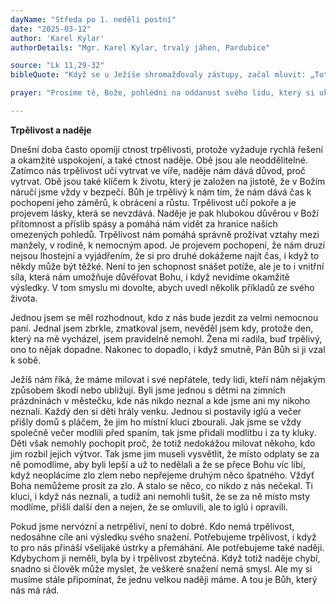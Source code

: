 ```yaml
---
dayName: "Středa po 1. neděli postní"
date: "2025-03-12"
author: 'Karel Kylar'
authorDetails: "Mgr. Karel Kylar, trvalý jáhen, Pardubice"

source: "Lk 11,29-32"
bibleQuote: "Když se u Ježíše shromažďovaly zástupy, začal mluvit: „Toto pokolení je pokolení zlé. Hledá znamení, ale jiné znamení mu dáno nebude než znamení Jonášovo. Jako Jonáš byl znamením pro Ninivany, tak bude i Syn člověka znamením pro toto pokolení. Královna jihu povstane na soudu proti mužům tohoto pokolení a odsoudí je, protože přišla až z daleké země, aby slyšela Šalomounovu moudrost, a zde je přece (někdo) víc než Šalomoun. Ninivští mužové povstanou na soudu proti tomuto pokolení a odsoudí ho, protože se na základě Jonášova kázání obrátili, a zde je přece (někdo) víc než Jonáš.“"

prayer: "Prosíme tě, Bože, pohlédni na oddanost svého lidu, který si ukládá odříkání, aby cvičil v kázni své tělo a konáním dobrých skutků načerpal sílu pro duši. Skrze tvého Syna…"

---
```


**Trpělivost a naděje** 

Dnešní doba často opomíjí ctnost trpělivosti, protože vyžaduje rychlá řešení a okamžité uspokojení, a také ctnost naděje. Obě jsou ale neoddělitelné. Zatímco nás trpělivost učí vytrvat ve víře, naděje nám dává důvod, proč vytrvat. Obě jsou také klíčem k životu, který je založen na jistotě, že v Božím náručí jsme vždy v bezpečí. Bůh je trpělivý k nám tím, že nám dává čas k pochopení jeho záměrů, k obrácení a růstu. Trpělivost učí pokoře a je projevem lásky, která se nevzdává. Naděje je pak hlubokou důvěrou v Boží přítomnost a příslib spásy a pomáhá nám vidět za hranice našich omezených pohledů. Trpělivost nám pomáhá správně prožívat vztahy mezi manžely, v rodině, k nemocným apod. Je projevem pochopení, že nám druzí nejsou lhostejní a vyjádřením, že si pro druhé dokážeme najít čas, i když to někdy může být těžké. Není to jen schopnost snášet potíže, ale je to i vnitřní síla, která nám umožňuje důvěřovat Bohu, i když nevidíme okamžitě výsledky. V tom smyslu mi dovolte, abych uvedl několik příkladů ze svého života. 

Jednou jsem se měl rozhodnout, kdo z nás bude jezdit za velmi nemocnou paní. Jednal jsem zbrkle, zmatkoval jsem, nevěděl jsem kdy, protože den, který na mě vycházel, jsem pravidelně nemohl. Žena mi radila, buď trpělivý, ono to nějak dopadne. Nakonec to dopadlo, i když smutně, Pán Bůh si ji vzal k sobě.

Ježíš nám říká, že máme milovat i své nepřátele, tedy lidi, kteří nám nějakým způsobem škodí nebo ubližují. Byli jsme jednou s dětmi na zimních prázdninách v městečku, kde nás nikdo neznal a kde jsme ani my nikoho neznali. Každý den si děti hrály venku. Jednou si postavily iglú a večer přišly domů s pláčem, že jim ho místní kluci zbourali. Jak jsme se vždy společně večer modlili před spaním, tak jsme přidali modlitbu i za ty kluky. Děti však nemohly pochopit proč, že totiž nedokážou milovat někoho, kdo jim rozbil jejich výtvor. Tak jsme jim museli vysvětlit, že místo odplaty se za ně pomodlíme, aby byli lepší a už to nedělali a že se přece Bohu víc líbí, když neoplácíme zlo zlem nebo nepřejeme druhým něco špatného. Vždyť Boha nemůžeme prosit za zlo. A stalo se něco, co nikdo z nás nečekal. Ti kluci, i když nás neznali, a tudíž ani nemohli tušit, že se za ně místo msty modlíme, přišli další den a nejen, že se omluvili, ale to iglú i opravili. 

Pokud jsme nervózní a netrpěliví, není to dobré. Kdo nemá trpělivost, nedosáhne cíle ani výsledku svého snažení. Potřebujeme trpělivost, i když to pro nás přináší všelijaké ústrky a přemáhání. Ale potřebujeme také naději. Kdybychom ji neměli, byla by i trpělivost zbytečná. Když totiž naděje chybí, snadno si člověk může myslet, že veškeré snažení nemá smysl. Ale my si musíme stále připomínat, že jednu velkou naději máme. A tou je Bůh, který nás má rád.

